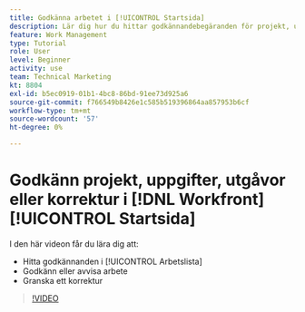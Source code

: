 ```yaml
---
title: Godkänna arbetet i [!UICONTROL Startsida]
description: Lär dig hur du hittar godkännandebegäranden för projekt, uppgifter, utgåvor och korrektur i [!UICONTROL Arbetslista], godkänna eller avvisa arbetet i [!DNL  Workfront].
feature: Work Management
type: Tutorial
role: User
level: Beginner
activity: use
team: Technical Marketing
kt: 8804
exl-id: b5ec0919-01b1-4bc8-86bd-91ee73d925a6
source-git-commit: f766549b8426e1c585b519396864aa857953b6cf
workflow-type: tm+mt
source-wordcount: '57'
ht-degree: 0%

---
```


# Godkänn projekt, uppgifter, utgåvor eller korrektur i [!DNL Workfront] [!UICONTROL Startsida]

I den här videon får du lära dig att:

* Hitta godkännanden i [!UICONTROL Arbetslista]
* Godkänn eller avvisa arbete
* Granska ett korrektur

>[!VIDEO](https://video.tv.adobe.com/v/335105/?quality=12)

<!---
learn more URLs
--->
